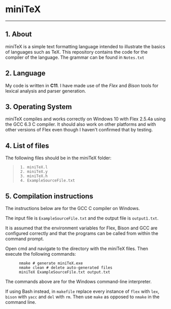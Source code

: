 # miniTeX

***
								
## 1. About

miniTeX is a simple text formatting language intended to illustrate the basics of languages such as TeX. This repository contains the code for the compiler of the language. The grammar can be found in `Notes.txt`

## 2. Language

My code is written in **C11**. I have made use of the _Flex_ and _Bison_ tools for lexical analysis and parser generation.


## 3. Operating System

miniTeX compiles and works correctly on Windows 10 with Flex 2.5.4a using the GCC 6.3 C compiler. It should also work on other platforms and with other versions of Flex even though I haven't confirmed that by testing.

## 4. List of files

The following files should be in the miniTeX folder:
>      1. miniTeX.l
>      2. miniTeX.y
>      3. miniTeX.h
>      4. ExampleSourceFile.txt


## 5. Compilation instructions

The instructions below are for the GCC C compiler on Windows.
	  
The input file is `ExampleSourceFile.txt` and the output file is `output1.txt`.

It is assumed that the environment variables for Flex, Bison and GCC are configured correctly and that the programs can be called from within the command prompt.

Open cmd and navigate to the directory with the miniTeX files. Then execute the following commands:

```
      nmake # generate miniTeX.exe
	  nmake clean # delete auto-generated files
  	  miniTeX ExampleSourceFile.txt output.txt
```

The commands above are for the Windows command-line interpreter.

If using Bash instead, in `makefile` replace every instance of `flex` with `lex`, `bison` with `yacc` and `del` with `rm`. Then use `make` as opposed to `nmake` in the command line.